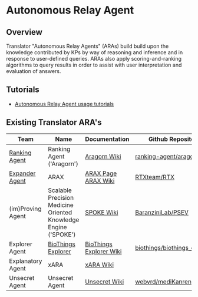# Autonomous Relay Agent

## Overview

Translator "Autonomous Relay Agents" (ARAs) build build upon the knowledge contributed by KPs by way of reasoning and inference and in response to user-defined queries. ARAs also apply scoring-and-ranking algorithms to query results in order to assist with user interpretation and evaluation of answers.

## Tutorials

* [Autonomous Relay Agent usage tutorials](../../guide-for-developers/tutorials/index.md)

## Existing Translator ARA's

| Team                                                                          | Name                                                               | Documentation                                                                                              | Github Repository                                                               |
|---------------------------------------------------------------------------------------|--------------------------------------------------------------------|------------------------------------------------------------------------------------------------------------|---------------------------------------------------------------------------------|
| [Ranking Agent](https://github.com/NCATSTranslator/Translator-All/wiki/Ranking-Agent) | Ranking Agent ('Aragorn')                                          | [Aragorn Wiki](https://github.com/NCATSTranslator/Translator-All/wiki/ARAGORN)                             | [ranking-agent/aragorn](https://github.com/ranking-agent/aragorn)               |
| [Expander Agent](../../teams/expander-agent)                                          | ARAX                                                               | [ARAX Page](arax)<br/>[ARAX Wiki](https://github.com/NCATSTranslator/Translator-All/wiki/ARAX)             | [RTXteam/RTX](https://github.com/RTXteam/RTX)                                   |
| (im)Proving Agent                                                                     | Scalable Precision Medicine<br>Oriented Knowledge Engine ('SPOKE') | [SPOKE Wiki](https://github.com/NCATSTranslator/Translator-All/wiki/imProving-Agent)                       | [BaranziniLab/PSEV](https://github.com/BaranziniLab/PSEV)                       |
| Explorer Agent                                                                        | [BioThings Explorer](https://explorer.biothings.io/)                                                 | [BioThings Explorer Wiki](https://github.com/NCATSTranslator/Translator-All/wiki/BioThings-Explorer-(BTE)) | [biothings/biothings_explorer](https://github.com/biothings/biothings_explorer) |
| Explanatory Agent                                                                     | xARA                                                               | [xARA Wiki](https://github.com/NCATSTranslator/Translator-All/wiki/Explanatory-Agent)                      ||
| Unsecret Agent                                                                        | Unsecret Agent                                                     | [Unsecret Wiki](https://github.com/NCATSTranslator/Translator-All/wiki/UnSecret-Agent)                     | [webyrd/mediKanren](https://github.com/webyrd/mediKanren)                                                                       |
